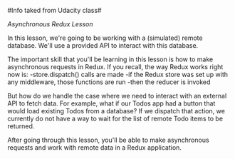 #Info taked from Udacity class#

*Asynchronous Redux Lesson*

In this lesson, we're going to be working with a (simulated) remote database. We'll use a provided API to interact with this database.

The important skill that you'll be learning in this lesson is how to make asynchronous requests in Redux. If you recall, the way Redux works right now is:
 -store.dispatch() calls are made
 -if the Redux store was set up with any middleware, those functions are run
 -then the reducer is invoked

But how do we handle the case where we need to interact with an external API to fetch data. For example, what if our Todos app had a button that would load existing Todos from a database? If we dispatch that action, we currently do not have a way to wait for the list of remote Todo items to be returned.

After going through this lesson, you'll be able to make asynchronous requests and work with remote data in a Redux application.

